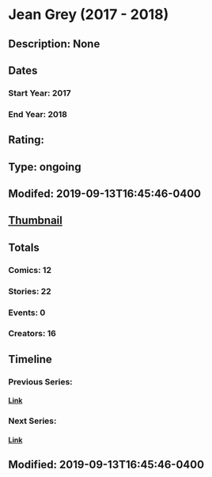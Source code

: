 # Jean Grey (2017 - 2018)
## Description: None
## Dates
### Start Year: 2017
### End Year: 2018
## Rating: 
## Type: ongoing
## Modifed: 2019-09-13T16:45:46-0400
## [Thumbnail](http://i.annihil.us/u/prod/marvel/i/mg/e/00/5a90758822358.jpg)
## Totals
### Comics: 12
### Stories: 22
### Events: 0
### Creators: 16
## Timeline
### Previous Series: 
#### [Link]()
### Next Series: 
#### [Link]()
## Modified: 2019-09-13T16:45:46-0400
